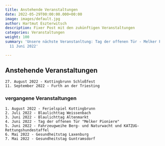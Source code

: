 ```yaml
---
title: Anstehende Veranstaltungen
date: 2022-05-29T00:00:00.000+00:00
image: images/default.jpg
author: Hartmut Eszterwitsch
description: Fixer Post mit den zukünftigen Veranstaltungen
categories: Veranstaltungen
weight: 100
summary: 'Unsere nächste Veranstanltung: Tag der offenen Tür - Melker Pioniere am
  11 Juni 2022'

---
```

## Anstehende Veranstaltungen

	27. August 2022 - Kottingbrunn Schloßfest 
    11. September 2022 - Furth an der Triesting

### vergangene Veranstaltungen

	1. August 2022 - Ferielspiel Kottingbrunn
	2. Juli 2022 - Blaulichttag Weissenbach
	3. Juni 2022 - Blaulichttag Altenmarkt
	4. Juni 2022 - Tag der offenen Tür "Melker Pioniere"
	5. Juni 2022 - Fahrzeugweihe Berg- und Naturwacht und KATZUG-Rettungshundestaffel
	6. Mai 2022 - Gesundheitstag Laxenburg
	7. Mai 2022 - Gesundheitstag Guntramsdorf